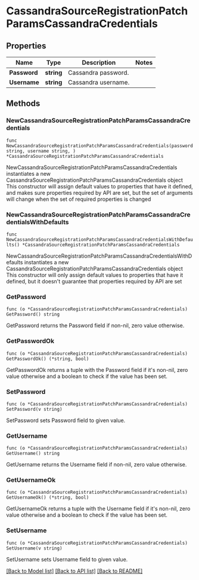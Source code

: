 # CassandraSourceRegistrationPatchParamsCassandraCredentials

## Properties

Name | Type | Description | Notes
------------ | ------------- | ------------- | -------------
**Password** | **string** | Cassandra password. | 
**Username** | **string** | Cassandra username. | 

## Methods

### NewCassandraSourceRegistrationPatchParamsCassandraCredentials

`func NewCassandraSourceRegistrationPatchParamsCassandraCredentials(password string, username string, ) *CassandraSourceRegistrationPatchParamsCassandraCredentials`

NewCassandraSourceRegistrationPatchParamsCassandraCredentials instantiates a new CassandraSourceRegistrationPatchParamsCassandraCredentials object
This constructor will assign default values to properties that have it defined,
and makes sure properties required by API are set, but the set of arguments
will change when the set of required properties is changed

### NewCassandraSourceRegistrationPatchParamsCassandraCredentialsWithDefaults

`func NewCassandraSourceRegistrationPatchParamsCassandraCredentialsWithDefaults() *CassandraSourceRegistrationPatchParamsCassandraCredentials`

NewCassandraSourceRegistrationPatchParamsCassandraCredentialsWithDefaults instantiates a new CassandraSourceRegistrationPatchParamsCassandraCredentials object
This constructor will only assign default values to properties that have it defined,
but it doesn't guarantee that properties required by API are set

### GetPassword

`func (o *CassandraSourceRegistrationPatchParamsCassandraCredentials) GetPassword() string`

GetPassword returns the Password field if non-nil, zero value otherwise.

### GetPasswordOk

`func (o *CassandraSourceRegistrationPatchParamsCassandraCredentials) GetPasswordOk() (*string, bool)`

GetPasswordOk returns a tuple with the Password field if it's non-nil, zero value otherwise
and a boolean to check if the value has been set.

### SetPassword

`func (o *CassandraSourceRegistrationPatchParamsCassandraCredentials) SetPassword(v string)`

SetPassword sets Password field to given value.


### GetUsername

`func (o *CassandraSourceRegistrationPatchParamsCassandraCredentials) GetUsername() string`

GetUsername returns the Username field if non-nil, zero value otherwise.

### GetUsernameOk

`func (o *CassandraSourceRegistrationPatchParamsCassandraCredentials) GetUsernameOk() (*string, bool)`

GetUsernameOk returns a tuple with the Username field if it's non-nil, zero value otherwise
and a boolean to check if the value has been set.

### SetUsername

`func (o *CassandraSourceRegistrationPatchParamsCassandraCredentials) SetUsername(v string)`

SetUsername sets Username field to given value.



[[Back to Model list]](../README.md#documentation-for-models) [[Back to API list]](../README.md#documentation-for-api-endpoints) [[Back to README]](../README.md)


